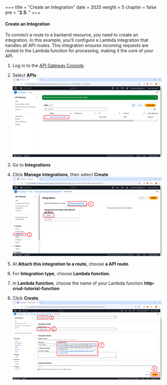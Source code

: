 +++
title = "Create an Integration"
date = 2025
weight = 5
chapter = false
pre = "<b>2.5. </b>"
+++

#### Create an Integration

To connect a route to a backend resource, you need to create an integration. In this example, you’ll configure a Lambda integration that handles all API routes. This integration ensures incoming requests are routed to the Lambda function for processing, making it the core of your API.

1. Log in to the [API Gateway Console](https://ap-southeast-1.console.aws.amazon.com/apigateway/main/apis?api=unselected&region=ap-southeast-1).
2. Select **APIs**
![Create Integration](/images/crud-api-solutions/CreateIntegration.png?width=70pc)
3. Go to **Integrations**

4. Click **Manage integrations**, then select **Create**
![Create Integration 2](/images/crud-api-solutions/CreateIntegration_2.png?width=70pc)
5. At **Attach this integration to a route**, choose **a API route**.

6. For **Integration type**, choose **Lambda function**.

7. In **Lambda function**, choose the name of your Lambda function **http-crud-tutorial-function**

8. Click **Create**.
![Create Integration 3](/images/crud-api-solutions/CreateIntegration_3.png?width=70pc)